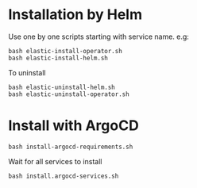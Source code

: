 # Installation by Helm

Use one by one scripts starting with service name. e.g:

```
bash elastic-install-operator.sh
bash elastic-install-helm.sh
```

To uninstall

```
bash elastic-uninstall-helm.sh
bash elastic-uninstall-operator.sh
```

# Install with ArgoCD

```
bash install-argocd-requirements.sh
```

Wait for all services to install

```
bash install.argocd-services.sh
```